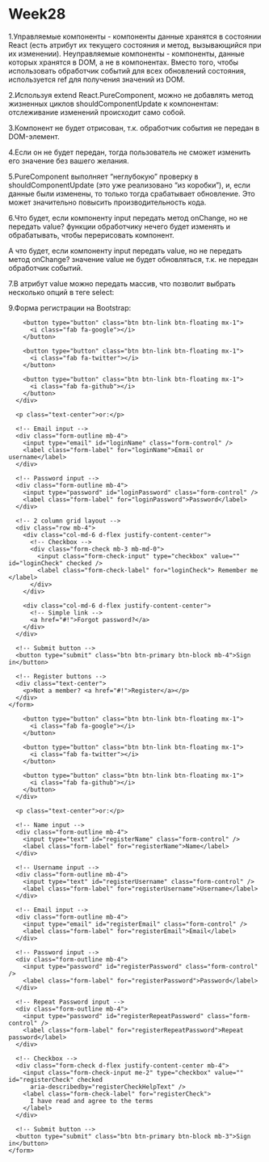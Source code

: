 # Week28
1.Управляемые компоненты - компоненты данные хранятся в состоянии React (есть атрибут их текущего состояния и метод, вызывающийся при их изменении).
Неуправляемые компоненты - компоненты, данные которых хранятся в DOM, а не в компонентах. Вместо того, чтобы использовать обработчик событий для всех обновлений состояния, используется ref для получения значений из DOM.

2.Используя extend React.PureComponent, можно не добавлять метод жизненных циклов shouldComponentUpdate к компонентам: отслеживание изменений происходит само собой.

3.Компонент не будет отрисован, т.к. обработчик события не передан в DOM-элемент.

4.Если он не будет передан, тогда пользователь не сможет изменить его значение без вашего желания.

5.PureComponent выполняет “неглубокую” проверку в shouldComponentUpdate (это уже реализовано “из коробки”), и, если данные были изменены, то только тогда срабатывает обновление. Это может значительно повысить производительность кода.

6.Что будет, если компоненту input передать метод onChange, но не передать value?
функции обработчику нечего будет изменять и обрабатывать, чтобы перерисовать компонент.

А что будет, если компоненту input передать value, но не передать метод onChange?
значение value не будет обновляться, т.к. не передан обработчик событий.

7.В атрибут value можно передать массив, что позволит выбрать несколько опций в теге select:
<!-- <select multiple={true} value={['Б', 'В']}> -->

<!-- 8.class Form extends React.Component {
    constructor() {
    super();
    this.state = {
      input: {},
      errors: {}
    };

    this.handleChange = this.handleChange.bind(this);
    this.handleSubmit = this.handleSubmit.bind(this);
  }

  handleChange(event) {
    let input = this.state.input;
    input[event.target.name] = event.target.value;

    this.setState({
      input
    });
  }

  handleSubmit(event) {
    event.preventDefault();

    if(this.validate()){
        let input = {};
        input["name"] = "";
        input["email"] = "";
        input["comment"] = "";
        this.setState({input:input});
        alert('Form is submited');
    }
  }

  validate(){
      let input = this.state.input;
      let errors = {};
      let isValid = true;

      if (!input["name"]) {
        isValid = false;
        errors["name"] = "Please enter your name.";
      }

      if (!input["email"]) {
        isValid = false;
        errors["email"] = "Please enter your email Address.";
      }

      if (typeof input["email"] !== "undefined") {
        const pattern = new RegExp(/^(("[\w-\s]+")|([\w-]+(?:\.[\w-]+)*)|("[\w-\s]+")([\w-]+(?:\.[\w-]+)*))(@((?:[\w-]+\.)*\w[\w-]{0,66})\.([a-z]{2,6}(?:\.[a-z]{2})?)$)|(@\[?((25[0-5]\.|2[0-4][0-9]\.|1[0-9]{2}\.|[0-9]{1,2}\.))((25[0-5]|2[0-4][0-9]|1[0-9]{2}|[0-9]{1,2})\.){2}(25[0-5]|2[0-4][0-9]|1[0-9]{2}|[0-9]{1,2})\]?$)/i);
        if (!pattern.test(input["email"])) {
          isValid = false;
          errors["email"] = "Please enter valid email address.";
        }
      }

      if (!input["comment"]) {
        isValid = false;
        errors["comment"] = "Please enter your comment.";
      }

      this.setState({
        errors: errors
      });

      return isValid;
  } -->

9.Форма регистрации на Bootstrap:
<!-- Pills navs -->
<!-- <ul class="nav nav-pills nav-justified mb-3" id="ex1" role="tablist">
  <li class="nav-item" role="presentation">
    <a class="nav-link active" id="tab-login" data-mdb-toggle="pill" href="#pills-login" role="tab"
      aria-controls="pills-login" aria-selected="true">Login</a>
  </li>
  <li class="nav-item" role="presentation">
    <a class="nav-link" id="tab-register" data-mdb-toggle="pill" href="#pills-register" role="tab"
      aria-controls="pills-register" aria-selected="false">Register</a>
  </li>
</ul>
<!-- Pills navs -->

<!-- Pills content -->
<!-- <div class="tab-content">
  <div class="tab-pane fade show active" id="pills-login" role="tabpanel" aria-labelledby="tab-login">
    <form>
      <div class="text-center mb-3">
        <p>Sign in with:</p>
        <button type="button" class="btn btn-link btn-floating mx-1">
          <i class="fab fa-facebook-f"></i>
        </button> -->

        <button type="button" class="btn btn-link btn-floating mx-1">
          <i class="fab fa-google"></i>
        </button>

        <button type="button" class="btn btn-link btn-floating mx-1">
          <i class="fab fa-twitter"></i>
        </button>

        <button type="button" class="btn btn-link btn-floating mx-1">
          <i class="fab fa-github"></i>
        </button>
      </div>

      <p class="text-center">or:</p>

      <!-- Email input -->
      <div class="form-outline mb-4">
        <input type="email" id="loginName" class="form-control" />
        <label class="form-label" for="loginName">Email or username</label>
      </div>

      <!-- Password input -->
      <div class="form-outline mb-4">
        <input type="password" id="loginPassword" class="form-control" />
        <label class="form-label" for="loginPassword">Password</label>
      </div>

      <!-- 2 column grid layout -->
      <div class="row mb-4">
        <div class="col-md-6 d-flex justify-content-center">
          <!-- Checkbox -->
          <div class="form-check mb-3 mb-md-0">
            <input class="form-check-input" type="checkbox" value="" id="loginCheck" checked />
            <label class="form-check-label" for="loginCheck"> Remember me </label>
          </div>
        </div>

        <div class="col-md-6 d-flex justify-content-center">
          <!-- Simple link -->
          <a href="#!">Forgot password?</a>
        </div>
      </div>

      <!-- Submit button -->
      <button type="submit" class="btn btn-primary btn-block mb-4">Sign in</button>

      <!-- Register buttons -->
      <div class="text-center">
        <p>Not a member? <a href="#!">Register</a></p>
      </div>
    </form>
  <!-- </div>
  <div class="tab-pane fade" id="pills-register" role="tabpanel" aria-labelledby="tab-register">
    <form>
      <div class="text-center mb-3">
        <p>Sign up with:</p>
        <button type="button" class="btn btn-link btn-floating mx-1">
          <i class="fab fa-facebook-f"></i>
        </button> -->

        <button type="button" class="btn btn-link btn-floating mx-1">
          <i class="fab fa-google"></i>
        </button>

        <button type="button" class="btn btn-link btn-floating mx-1">
          <i class="fab fa-twitter"></i>
        </button>

        <button type="button" class="btn btn-link btn-floating mx-1">
          <i class="fab fa-github"></i>
        </button>
      </div>

      <p class="text-center">or:</p>

      <!-- Name input -->
      <div class="form-outline mb-4">
        <input type="text" id="registerName" class="form-control" />
        <label class="form-label" for="registerName">Name</label>
      </div>

      <!-- Username input -->
      <div class="form-outline mb-4">
        <input type="text" id="registerUsername" class="form-control" />
        <label class="form-label" for="registerUsername">Username</label>
      </div>

      <!-- Email input -->
      <div class="form-outline mb-4">
        <input type="email" id="registerEmail" class="form-control" />
        <label class="form-label" for="registerEmail">Email</label>
      </div>

      <!-- Password input -->
      <div class="form-outline mb-4">
        <input type="password" id="registerPassword" class="form-control" />
        <label class="form-label" for="registerPassword">Password</label>
      </div>

      <!-- Repeat Password input -->
      <div class="form-outline mb-4">
        <input type="password" id="registerRepeatPassword" class="form-control" />
        <label class="form-label" for="registerRepeatPassword">Repeat password</label>
      </div>

      <!-- Checkbox -->
      <div class="form-check d-flex justify-content-center mb-4">
        <input class="form-check-input me-2" type="checkbox" value="" id="registerCheck" checked
          aria-describedby="registerCheckHelpText" />
        <label class="form-check-label" for="registerCheck">
          I have read and agree to the terms
        </label>
      </div>

      <!-- Submit button -->
      <button type="submit" class="btn btn-primary btn-block mb-3">Sign in</button>
    </form>
  <!-- </div>
</div> -->
<!-- Pills content -->